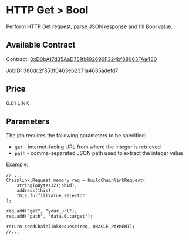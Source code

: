 # HTTP Get > Bool

Perform HTTP Get request, parse JSON response and fill Bool value.

## Available Contract
  
Contract: [0xD0bA17d35AaD781fb192696F324bf88063FAa480](https://goerli.etherscan.io/address/0xD0bA17d35AaD781fb192696F324bf88063FAa480)

JobID: 380dc2f353f0463eb2371a4635adefd7

## Price

0.01 LINK

## Parameters

The job requires the following parameters to be specified:

* `get` - internet-facing URL from where the integer is retrieved
* `path` - comma-separated JSON path used to extract the integer value

Example:

```solidity
// ...
Chainlink.Request memory req = buildChainlinkRequest(
    stringToBytes32(jobId),
    address(this),
    this.fulfillValue.selector
);

req.add("get", "your_url");
req.add("path", "data,0,target");

return sendChainlinkRequest(req, ORACLE_PAYMENT);
//...
```
